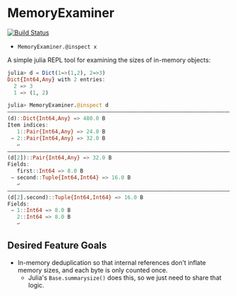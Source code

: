 # MemoryExaminer

[![Build Status](https://travis-ci.com/nhdaly/MemoryExaminer.jl.svg?branch=master)](https://travis-ci.com/nhdaly/MemoryExaminer.jl)

- `MemoryExaminer.@inspect x`

A simple julia REPL tool for examining the sizes of in-memory objects:
```julia
julia> d = Dict(1=>(1,2), 2=>3)
Dict{Int64,Any} with 2 entries:
  2 => 3
  1 => (1, 2)

julia> MemoryExaminer.@inspect d
——————————————————————————————————————————————————————————————————————————————————————
(d)::Dict{Int64,Any} => 480.0 B
Item indices:
   1::Pair{Int64,Any} => 24.0 B
 → 2::Pair{Int64,Any} => 32.0 B
   ↩
——————————————————————————————————————————————————————————————————————————————————————
(d[2])::Pair{Int64,Any} => 32.0 B
Fields:
   first::Int64 => 8.0 B
 → second::Tuple{Int64,Int64} => 16.0 B
   ↩
——————————————————————————————————————————————————————————————————————————————————————
(d[2].second)::Tuple{Int64,Int64} => 16.0 B
Fields:
 → 1::Int64 => 8.0 B
   2::Int64 => 8.0 B
   ↩
```

## Desired Feature Goals
- In-memory deduplication so that internal references don't inflate memory sizes, and each byte is only counted once.
    - Julia's `Base.summarysize()` does this, so we just need to share that logic.
